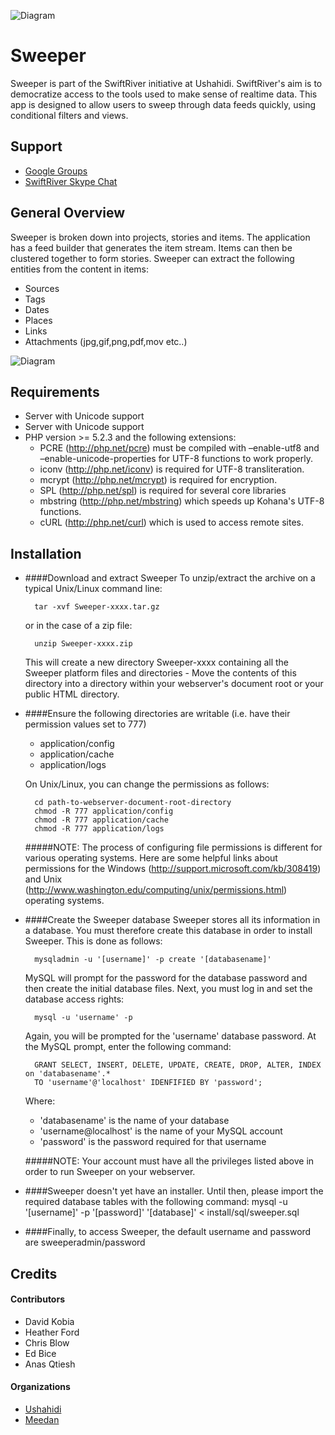 ![Diagram](https://github.com/ushahidi/Sweeper/raw/master/modules/sweeper_guide/media/guide/img/sweeper_logo.png)

# Sweeper
Sweeper is part of the SwiftRiver initiative at Ushahidi. SwiftRiver's aim is to democratize access to the tools used to make sense of realtime data. This app is designed to allow users to sweep through data feeds quickly, using conditional filters and views.

## Support

* [Google Groups](http://groups.google.com/group/swiftriver?hl=en)
* [SwiftRiver Skype Chat](skype:?chat&blob=MsCLduODseLjMKC9Fv5ktYWZsvzEt1ydNU4PTHjQSfBoQebEjMH-NHZKYzomXPVFUuwq4SXGIVqA2HS4PNgSvKkxknDzdKllVl9Cl45TKSlr5-TKl3ywAPAeUj4s2a7qUOe_eqEcIQiuB67LwgGyL7m6hcUzJHfIGmLnoJN3c0LMlgXACRqL7WGgIgzCBg)

## General Overview
Sweeper is broken down into projects, stories and items. The application has a feed builder that generates the item stream. Items can then be clustered together to form stories. Sweeper can extract the following entities from the content in items:

* Sources
* Tags
* Dates
* Places
* Links
* Attachments (jpg,gif,png,pdf,mov etc..)

![Diagram](https://github.com/ushahidi/Sweeper/raw/master/modules/sweeper_guide/media/guide/img/sweeper_overview.png)

## Requirements

* Server with Unicode support
* Server with Unicode support
* PHP version >= 5.2.3 and the following extensions:
    - PCRE (http://php.net/pcre) must be compiled with –enable-utf8 and –enable-unicode-properties for UTF-8 functions to work properly.
    - iconv (http://php.net/iconv) is required for UTF-8 transliteration.
    - mcrypt (http://php.net/mcrypt) is required for encryption.
    - SPL (http://php.net/spl) is required for several core libraries
    - mbstring (http://php.net/mbstring) which speeds up Kohana's UTF-8 functions.
    - cURL (http://php.net/curl) which is used to access remote sites.

## Installation

* ####Download and extract Sweeper
    To unzip/extract the archive on a typical Unix/Linux command line:
    
        tar -xvf Sweeper-xxxx.tar.gz
    
    or in the case of a zip file:

        unzip Sweeper-xxxx.zip
    
    This will create a new directory Sweeper-xxxx containing all the Sweeper platform files and directories - Move the contents of this directory
    into a directory within your webserver's document root or your public HTML directory.

* ####Ensure the following directories are writable (i.e. have their permission values set to 777)
    - application/config
    - application/cache
    - application/logs
    
    On Unix/Linux, you can change the permissions as follows:

        cd path-to-webserver-document-root-directory
        chmod -R 777 application/config
        chmod -R 777 application/cache
        chmod -R 777 application/logs
        
    #####NOTE: The process of configuring file permissions is different for various operating systems. Here are some helpful links about permissions for the Windows (http://support.microsoft.com/kb/308419) and Unix (http://www.washington.edu/computing/unix/permissions.html) operating systems.

* ####Create the Sweeper database
    Sweeper stores all its information in a database. You must therefore create this database in order to install Sweeper. This is done as follows:
    
        mysqladmin -u '[username]' -p create '[databasename]'
    
    MySQL will prompt for the password for the <username> database password and then create the initial database files. Next, you must log in and set the 
    database access rights:
    
        mysql -u 'username' -p
    
    Again, you will be prompted for the 'username' database password. At the MySQL prompt, enter the following command:
    
        GRANT SELECT, INSERT, DELETE, UPDATE, CREATE, DROP, ALTER, INDEX on 'databasename'.* 
        TO 'username'@'localhost' IDENFIFIED BY 'password';
    
    Where:
    - 'databasename' is the name of your database
    - 'username@localhost' is the name of your MySQL account
    - 'password' is the password required for that username

    #####NOTE: Your account must have all the privileges listed above in order to run Sweeper on your webserver.

* ####Sweeper doesn't yet have an installer. Until then, please import the required database tables with the following command:
    mysql -u '[username]' -p '[password]' '[database]' < install/sql/sweeper.sql

* ####Finally, to access Sweeper, the default username and password are sweeperadmin/password

## Credits
#### Contributors
* David Kobia
* Heather Ford
* Chris Blow
* Ed Bice
* Anas Qtiesh

#### Organizations
* [Ushahidi](http://www.ushahidi.com)
* [Meedan](http://news.meedan.net/index.php?page=static&action=about)